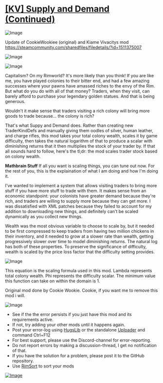 # [[KV] Supply and Demand (Continued)](https://steamcommunity.com/sharedfiles/filedetails/?id=3290701666)

![Image](https://i.imgur.com/buuPQel.png)

Update of CookieWookiee (original) and Kiame Vivacitys mod https://steamcommunity.com/sharedfiles/filedetails/?id=1511375007

![Image](https://i.imgur.com/pufA0kM.png)
	
![Image](https://i.imgur.com/Z4GOv8H.png)

Capitalism? On my Rimworld? It's more likely than you think!
If you are like me, you have played colonies to their bitter end, and had a few amazing successes where your pawns have amassed riches to the envy of the Rim. But what do you do with all of that money? Traders, when they visit, can barely afford to purchase your legendary golden statues. And that is being generous.

Wouldn't it make sense that traders visiting a rich colony will bring more goods to trade because... the colony is rich?

That's what Suppy and Demand does. Rather than creating new TraderKindDefs and manually giving them oodles of silver, human leather, and charge rifles, this mod takes your total colony wealth, scales it by game difficulty, then takes the natural logarithm of that to produce a scalar with diminishing returns that it then multiplies the stock of your trader by. If that all sounds hard to follow, here's the tl;dr: the mod scales trader stock based on colony wealth.


**Mathbrain Stuff**
If all you want is scaling things, you can tune out now. For the rest of you, this is the explaination of what I am doing and how I'm doing it.

I've wanted to implement a system that allows visiting traders to bring more stuff if you have more stuff to trade with them. It makes sense from an economic standpoint: your colonists have greater demand because they're rich, and traders are willing to supply more because they can get more. I was dissatisfied with XML patches because they failed to account for my addition to downloading new things, and definitely can't be scaled dynamically as you collect new things.

Wealth was the most obvious variable to choose to scale by, but it needed to be first compressed to keep traders from having two million chickens in their inventory, and it needed to grow at a slower rate than wealth, getting progressively slower over time to model diminishing returns. The natural log has both of these properties. To preserve the significance of difficulty, wealth is scaled by the price loss factor that the difficulty setting provides.

![Image](https://i.imgur.com/KCaTYO6.png)

This equation is the scaling formula used in this mod. Lambda represents total colony wealth. Phi represents the difficulty scalar. The minimum value this function can take on within the domain is 1.



Original mod done by Cookie Wookie. Cookie, if you want me to remove this mod i will.

![Image](https://i.imgur.com/PwoNOj4.png)



-  See if the the error persists if you just have this mod and its requirements active.
-  If not, try adding your other mods until it happens again.
-  Post your error-log using [HugsLib](https://steamcommunity.com/workshop/filedetails/?id=818773962) or the standalone [Uploader](https://steamcommunity.com/sharedfiles/filedetails/?id=2873415404) and command Ctrl+F12
-  For best support, please use the Discord-channel for error-reporting.
-  Do not report errors by making a discussion-thread, I get no notification of that.
-  If you have the solution for a problem, please post it to the GitHub repository.
-  Use [RimSort](https://github.com/RimSort/RimSort/releases/latest) to sort your mods



[![Image](https://img.shields.io/github/v/release/emipa606/KVSupplyAndDemand?label=latest%20version&style=plastic&color=9f1111&labelColor=black)](https://steamcommunity.com/sharedfiles/filedetails/changelog/3290701666)
